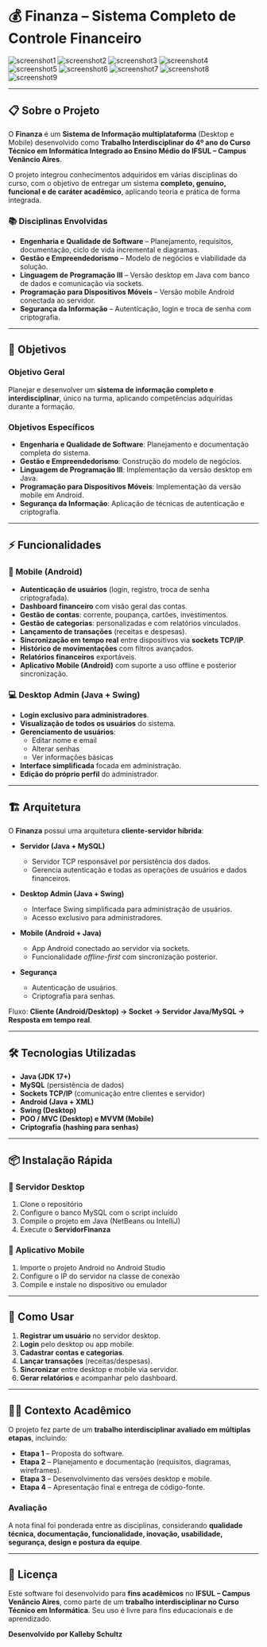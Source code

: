 

# 💰 Finanza – Sistema Completo de Controle Financeiro

![screenshot1](IMAGENS/mobile/1.png)
![screenshot2](IMAGENS/mobile/2.png)
![screenshot3](IMAGENS/desktop/1.jpeg)
![screenshot4](IMAGENS/desktop/2.jpeg)
![screenshot5](IMAGENS/desktop/3.jpeg)
![screenshot6](IMAGENS/desktop/4.jpeg)
![screenshot7](IMAGENS/desktop/5.jpeg)
![screenshot8](IMAGENS/desktop/6.jpeg)
![screenshot9](IMAGENS/desktop/7.jpeg)


---

## 📋 Sobre o Projeto

O **Finanza** é um **Sistema de Informação multiplataforma** (Desktop e Mobile) desenvolvido como **Trabalho Interdisciplinar do 4º ano do Curso Técnico em Informática Integrado ao Ensino Médio do IFSUL – Campus Venâncio Aires**.

O projeto integrou conhecimentos adquiridos em várias disciplinas do curso, com o objetivo de entregar um sistema **completo, genuíno, funcional e de caráter acadêmico**, aplicando teoria e prática de forma integrada.

### 📚 Disciplinas Envolvidas

* **Engenharia e Qualidade de Software** – Planejamento, requisitos, documentação, ciclo de vida incremental e diagramas.
* **Gestão e Empreendedorismo** – Modelo de negócios e viabilidade da solução.
* **Linguagem de Programação III** – Versão desktop em Java com banco de dados e comunicação via sockets.
* **Programação para Dispositivos Móveis** – Versão mobile Android conectada ao servidor.
* **Segurança da Informação** – Autenticação, login e troca de senha com criptografia.

---

## 🎯 Objetivos

### Objetivo Geral

Planejar e desenvolver um **sistema de informação completo e interdisciplinar**, único na turma, aplicando competências adquiridas durante a formação.

### Objetivos Específicos

* **Engenharia e Qualidade de Software**: Planejamento e documentação completa do sistema.
* **Gestão e Empreendedorismo**: Construção do modelo de negócios.
* **Linguagem de Programação III**: Implementação da versão desktop em Java.
* **Programação para Dispositivos Móveis**: Implementação da versão mobile em Android.
* **Segurança da Informação**: Aplicação de técnicas de autenticação e criptografia.

---

## ⚡ Funcionalidades

### 📱 Mobile (Android)
* **Autenticação de usuários** (login, registro, troca de senha criptografada).
* **Dashboard financeiro** com visão geral das contas.
* **Gestão de contas**: corrente, poupança, cartões, investimentos.
* **Gestão de categorias**: personalizadas e com relatórios vinculados.
* **Lançamento de transações** (receitas e despesas).
* **Sincronização em tempo real** entre dispositivos via **sockets TCP/IP**.
* **Histórico de movimentações** com filtros avançados.
* **Relatórios financeiros** exportáveis.
* **Aplicativo Mobile (Android)** com suporte a uso offline e posterior sincronização.

### 💻 Desktop Admin (Java + Swing)
* **Login exclusivo para administradores**.
* **Visualização de todos os usuários** do sistema.
* **Gerenciamento de usuários**:
  - Editar nome e email
  - Alterar senhas
  - Ver informações básicas
* **Interface simplificada** focada em administração.
* **Edição do próprio perfil** do administrador.

---

## 🏗️ Arquitetura

O **Finanza** possui uma arquitetura **cliente-servidor híbrida**:

* **Servidor (Java + MySQL)**

  * Servidor TCP responsável por persistência dos dados.
  * Gerencia autenticação e todas as operações de usuários e dados financeiros.

* **Desktop Admin (Java + Swing)**

  * Interface Swing simplificada para administração de usuários.
  * Acesso exclusivo para administradores.

* **Mobile (Android + Java)**

  * App Android conectado ao servidor via sockets.
  * Funcionalidade *offline-first* com sincronização posterior.

* **Segurança**

  * Autenticação de usuários.
  * Criptografia para senhas.

Fluxo: **Cliente (Android/Desktop) → Socket → Servidor Java/MySQL → Resposta em tempo real**.

---

## 🛠️ Tecnologias Utilizadas

* **Java (JDK 17+)**
* **MySQL** (persistência de dados)
* **Sockets TCP/IP** (comunicação entre clientes e servidor)
* **Android (Java + XML)**
* **Swing (Desktop)**
* **POO / MVC (Desktop) e MVVM (Mobile)**
* **Criptografia (hashing para senhas)**

---

## 📦 Instalação Rápida

### 🔹 Servidor Desktop

1. Clone o repositório
2. Configure o banco MySQL com o script incluído
3. Compile o projeto em Java (NetBeans ou IntelliJ)
4. Execute o **ServidorFinanza**

### 🔹 Aplicativo Mobile

1. Importe o projeto Android no Android Studio
2. Configure o IP do servidor na classe de conexão
3. Compile e instale no dispositivo ou emulador

---

## 📖 Como Usar

1. **Registrar um usuário** no servidor desktop.
2. **Login** pelo desktop ou app mobile.
3. **Cadastrar contas e categorias**.
4. **Lançar transações** (receitas/despesas).
5. **Sincronizar** entre desktop e mobile via servidor.
6. **Gerar relatórios** e acompanhar pelo dashboard.

---

## 👨‍🏫 Contexto Acadêmico

O projeto fez parte de um **trabalho interdisciplinar avaliado em múltiplas etapas**, incluindo:

* **Etapa 1** – Proposta do software.
* **Etapa 2** – Planejamento e documentação (requisitos, diagramas, wireframes).
* **Etapa 3** – Desenvolvimento das versões desktop e mobile.
* **Etapa 4** – Apresentação final e entrega de código-fonte.

### Avaliação

A nota final foi ponderada entre as disciplinas, considerando **qualidade técnica, documentação, funcionalidade, inovação, usabilidade, segurança, design e postura da equipe**.

---

## 📄 Licença

Este software foi desenvolvido para **fins acadêmicos** no **IFSUL – Campus Venâncio Aires**, como parte de um **trabalho interdisciplinar no Curso Técnico em Informática**.
Seu uso é livre para fins educacionais e de aprendizado.

**Desenvolvido por Kalleby Schultz**
